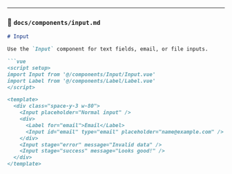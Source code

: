 
---

### 🧾 `docs/components/input.md`

```md
# Input

Use the `Input` component for text fields, email, or file inputs.

```vue
<script setup>
import Input from '@/components/Input/Input.vue'
import Label from '@/components/Label/Label.vue'
</script>

<template>
  <div class="space-y-3 w-80">
    <Input placeholder="Normal input" />
    <div>
      <Label for="email">Email</Label>
      <Input id="email" type="email" placeholder="name@example.com" />
    </div>
    <Input stage="error" message="Invalid data" />
    <Input stage="success" message="Looks good!" />
  </div>
</template>
